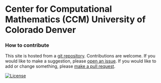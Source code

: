 # Center for Computational Mathematics (CCM) University of Colorado Denver


### How to contribute

This site is hosted from a [git repository](https://github.com/ccmucdenver/ccm-docs). Contributions are welcome. If you would like to make a suggestion, please [open an issue](https://github.com/ccmucdenver/ccm-docs/issues/new/choose). If you would like to add or change something, please [make a pull request](pull_request/).

[![License](https://img.shields.io/badge/License-Apache%202.0-blue.svg)](https://opensource.org/licenses/Apache-2.0)
